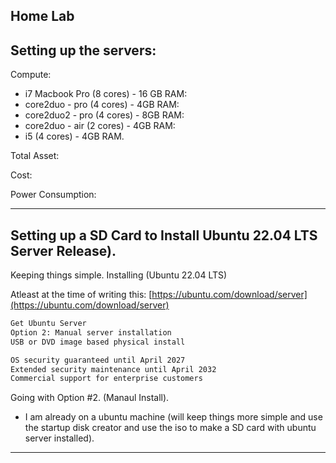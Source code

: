 ## Home Lab

## Setting up the servers: 

Compute: 
- i7 Macbook Pro (8 cores) -  16 GB RAM: 
- core2duo - pro (4 cores)  - 4GB RAM:
- core2duo2 - pro (4 cores) - 8GB RAM:
- core2duo - air (2 cores) - 4GB RAM: 
- i5 (4 cores) - 4GB RAM.

Total Asset:


Cost: 

Power Consumption: 

--- 
## Setting up a SD Card to Install Ubuntu 22.04 LTS Server Release).
Keeping things simple. Installing (Ubuntu 22.04 LTS) 

Atleast at the time of writing this: 
[https://ubuntu.com/download/server](https://ubuntu.com/download/server)

```bash
Get Ubuntu Server
Option 2: Manual server installation
USB or DVD image based physical install

OS security guaranteed until April 2027
Extended security maintenance until April 2032
Commercial support for enterprise customers
```

Going with Option #2. (Manaul Install). 
- I am already on a ubuntu machine (will keep things more simple and use the startup disk creator and use the iso to make a SD card with ubuntu server installed). 

--- 

